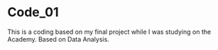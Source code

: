 # Code_01
This is a coding based on my final project while I was studying on the Academy. Based on Data Analysis.
